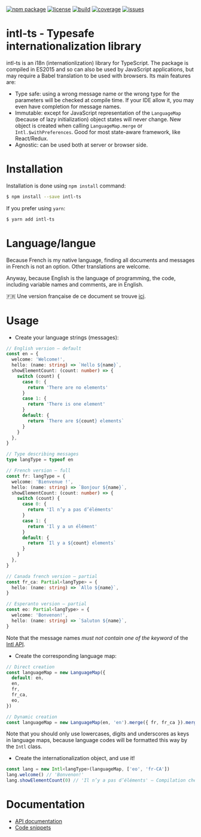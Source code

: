 [![npm package](https://badge.fury.io/js/intl-ts.svg)](https://www.npmjs.com/package/intl-ts)
[![license](https://img.shields.io/github/license/sveyret/intl-ts.svg)](https://github.com/sveyret/intl-ts/blob/master/LICENSE)
[![build](https://api.travis-ci.org/sveyret/intl-ts.svg?branch=master)](https://travis-ci.org/sveyret/intl-ts)
[![coverage](https://coveralls.io/repos/github/sveyret/intl-ts/badge.svg?branch=master)](https://coveralls.io/github/sveyret/intl-ts)
[![issues](https://img.shields.io/github/issues/sveyret/intl-ts.svg)](https://github.com/sveyret/intl-ts/issues)

# intl-ts - Typesafe internationalization library

intl-ts is an i18n (internationlization) library for TypeScript. The package is compiled in ES2015 and so can also be used by JavaScript applications, but may require a Babel translation to be used with browsers. Its main features are:

* Type safe: using a wrong message name or the wrong type for the parameters will be checked at compile time. If your IDE allow it, you may even have completion for message names.
* Immutable: except for JavaScript representation of the `LanguageMap` (because of lazy initialization) object states will never change. New object is created when calling `LanguageMap.merge` or `Intl.$withPreferences`. Good for most state-aware framework, like React/Redux.
* Agnostic: can be used both at server or browser side.

# Installation

Installation is done using `npm install` command:

```bash
$ npm install --save intl-ts
```

If you prefer using `yarn`:

```bash
$ yarn add intl-ts
```

# Language/langue

Because French is my native language, finding all documents and messages in French is not an option. Other translations are welcome.

Anyway, because English is the language of programming, the code, including variable names and comments, are in English.

:fr: Une version française de ce document se trouve [ici](doc/fr/README.md).

# Usage

* Create your language strings (messages):

```typescript
// English version — default
const en = {
  welcome: 'Welcome!',
  hello: (name: string) => `Hello ${name}`,
  showElementCount: (count: number) => {
    switch (count) {
      case 0: {
        return 'There are no elements'
      }
      case 1: {
        return 'There is one element'
      }
      default: {
        return `There are ${count} elements`
      }
    }
  },
}

// Type describing messages
type langType = typeof en

// French version — full
const fr: langType = {
  welcome: 'Bienvenue !',
  hello: (name: string) => `Bonjour ${name}`,
  showElementCount: (count: number) => {
    switch (count) {
      case 0: {
        return 'Il n’y a pas d’éléments'
      }
      case 1: {
        return 'Il y a un élément'
      }
      default: {
        return `Il y a ${count} elements`
      }
    }
  },
}

// Canada french version — partial
const fr_ca: Partial<langType> = {
  hello: (name: string) => `Allo ${name}`,
}

// Esperanto version — partial
const eo: Partial<langType> = {
  welcome: 'Bonvenon!',
  hello: (name: string) => `Saluton ${name}`,
}
```

Note that the message names _must not contain one of the keyword_ of the [Intl API](doc/api.md#intlt-extends-messages).

* Create the corresponding language map:

```typescript
// Direct creation
const languageMap = new LanguageMap({
  default: en,
  en,
  fr,
  fr_ca,
  eo,
})

// Dynamic creation
const languageMap = new LanguageMap(en, 'en').merge({ fr, fr_ca }).merge({ eo })
```

Note that you should only use lowercases, digits and underscores as keys in language maps, because language codes will be formatted this way by the `Intl` class.

* Create the internationalization object, and use it!

```typescript
const lang = new Intl<langType>(languageMap, ['eo', 'fr-CA'])
lang.welcome() // 'Bonvenon!'
lang.showElementCount(0) // 'Il n’y a pas d’éléments' — Compilation check that 0 is of type number
```

# Documentation

* [API documentation](doc/api.md)
* [Code snippets](doc/tips.md)
